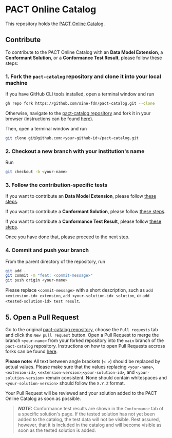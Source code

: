 # PACT Online Catalog

This repository holds the [PACT Online Catalog](https://pact-catalog.sine.dev).

## Contribute

To contribute to the PACT Online Catalog with an <strong>Data Model Extension</strong>, a <strong>Conformant Solution</strong>, or a <strong>Conformance Test Result</strong>, please follow these steps:

### 1. Fork the `pact-catalog` repository and clone it into your local machine

If you have GitHub CLI tools installed, open a terminal window and run

```sh
gh repo fork https://github.com/sine-fdn/pact-catalog.git --clone
```

Otherwise, navigate to the [pact-catalog repository](https://github.com/sine-fdn/pact-catalog.git) and fork it in your browser (instructions can be found [here](https://docs.github.com/en/get-started/quickstart/fork-a-repo#forking-a-repository)).

Then, open a terminal window and run

```sh
git clone git@github.com:<your-github-id>/pact-catalog.git
```

### 2. Checkout a new branch with your institution's name

Run

```sh
git checkout -b <your-name>
```

### 3. Follow the contribution-specific tests

If you want to contribute an <strong>Data Model Extension</strong>, please follow [these steps](/CONTRIB_EXTENSION.md).

If you want to contribute a <strong>Conformant Solution</strong>, please follow [these steps](/CONTRIB_SOLUTION.md).

If you want to contribute a <strong>Conformance Test Result</strong>, please follow [these steps](/CONTRIB_TEST.md).

Once you have done that, please proceed to the next step.

### 4. Commit and push your branch

From the parent directory of the repository, run

```sh
git add .
git commit -m "feat: <commit-message>"
git push origin <your-name>
```

Please replace `<commit-message>` with a short description, such as `add <extension-id> extension`, `add <your-solution-id> solution`, or `add <tested-solution-id> test result`.

## 5. Open a Pull Request

Go to the original [pact-catalog repository](https://github.com/sine-fdn/pact-catalog), choose the `Pull requests` tab and click the `New pull request` button.
Open a Pull Request to merge the branch `<your-name>` from your forked repository into the `main` branch of the `pact-catalog` repository. Instructions on how to open Pull Requests accross forks can be found [here](https://docs.github.com/en/pull-requests/collaborating-with-pull-requests/proposing-changes-to-your-work-with-pull-requests/creating-a-pull-request-from-a-fork).

<strong>Please note:</strong> All text between angle brackets (`< >`) should be replaced by actual values. Please make sure that the values replacing `<your-name>`, `<extenion-id>`, `<extension-version>`,`<your-solution-id>`, and `<your-solution-version>` remain consistent. None should contain whitespaces and `<your-solution-version>` should follow the `X.Y.Z` format.

Your Pull Request will be reviewed and your solution added to the PACT Online Catalog as soon as possible.

> **_NOTE:_** Conformance test results are shown in the `Conformance` tab of a specific solution's page. If the tested solution has not yet been added to the catalog, the test data will not be visible. Rest assured, however, that it is included in the catalog and will become visible as soon as the tested solution is added.
